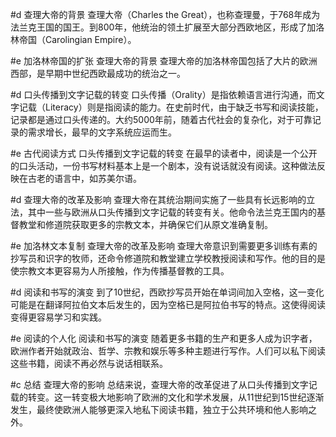 #d 查理大帝的背景
查理大帝（Charles the Great），也称查理曼，于768年成为法兰克王国的国王。到800年，他统治的领土扩展至大部分西欧地区，形成了加洛林帝国（Carolingian Empire）。

#e 加洛林帝国的扩张 查理大帝的背景
查理大帝的加洛林帝国包括了大片的欧洲西部，是早期中世纪西欧最成功的统治之一。

#d 口头传播到文字记载的转变
口头传播（Orality）是指依赖语言进行沟通，而文字记载（Literacy）则是指阅读的能力。在史前时代，由于缺乏书写和阅读技能，记录都是通过口头传递的。大约5000年前，随着古代社会的复杂化，对于可靠记录的需求增长，最早的文字系统应运而生。

#e 古代阅读方式 口头传播到文字记载的转变
在最早的读者中，阅读是一个公开的口头活动，一份书写材料基本上是一个剧本，没有说话就没有阅读。这种做法反映在古老的语言中，如苏美尔语。

#d 查理大帝的改革及影响
查理大帝在其统治期间实施了一些具有长远影响的立法，其中一些与欧洲从口头传播到文字记载的转变有关。他命令法兰克王国内的基督教堂和修道院获取更多的宗教文本，并确保它们从原文准确复制。

#e 加洛林文本复制 查理大帝的改革及影响
查理大帝意识到需要更多训练有素的抄写员和识字的牧师，还命令修道院和教堂建立学校教授阅读和写作。他的目的是使宗教文本更容易为人所接触，作为传播基督教的工具。

#d 阅读和书写的演变
到了10世纪，西欧抄写员开始在单词间加入空格，这一变化可能是在翻译阿拉伯文本后发生的，因为空格已是阿拉伯书写的特点。这使得阅读变得更容易学习和实践。

#e 阅读的个人化 阅读和书写的演变
随着更多书籍的生产和更多人成为识字者，欧洲作者开始就政治、哲学、宗教和娱乐等多种主题进行写作。人们可以私下阅读这些书籍，阅读不再必然与说话相联系。

#c 总结 查理大帝的影响
总结来说，查理大帝的改革促进了从口头传播到文字记载的转变。这一转变极大地影响了欧洲的文化和学术发展，从11世纪到15世纪逐渐发生，最终使欧洲人能够更深入地私下阅读书籍，独立于公共环境和他人影响之外。


